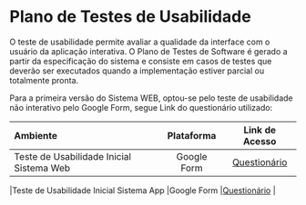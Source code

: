 # Plano de Testes de Usabilidade

O teste de usabilidade permite avaliar a qualidade da interface com o usuário da aplicação interativa. O Plano de Testes de Software é gerado a partir da especificação do sistema e consiste em casos de testes que deverão ser executados quando a implementação estiver parcial ou totalmente pronta.

Para a primeira versão do Sistema WEB, optou-se pelo teste de usabilidade não interativo pelo Google Form, segue Link do questionário utilizado:

Ambiente|Plataforma|Link de Acesso
|:--------|:-----------:|:---------------:|
|Teste de Usabilidade Inicial Sistema Web |Google Form |[Questionário](https://docs.google.com/forms/d/e/1FAIpQLSen8xm13Spyr7hQt-Tw-pSlwClUJ8Xc9Z-3aCFpvRrniVBVDA/viewform?usp=sf_link) |

|Teste de Usabilidade Inicial Sistema App |Google Form |[Questionário](https://forms.gle/wKCkYbNApcSd6cMq5) |

